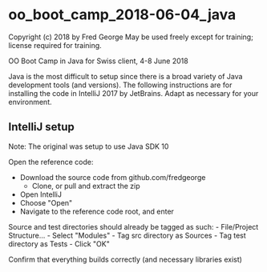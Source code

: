 # oo_boot_camp_2018-06-04_java
Copyright (c) 2018 by Fred George
May be used freely except for training; license required for training.

OO Boot Camp in Java for Swiss client, 4-8 June 2018

Java is the most difficult to setup since there is a broad variety of Java
development tools (and versions). The following instructions are for installing
the code in IntelliJ 2017 by JetBrains. Adapt as necessary for your environment.

## IntelliJ setup
Note: The original was setup to use Java SDK 10

Open the reference code:
- Download the source code from github.com/fredgeorge
  - Clone, or pull and extract the zip
- Open IntelliJ
- Choose "Open"
- Navigate to the reference code root, and enter

Source and test directories should already be tagged as such:
    - File/Project Structure...
    - Select "Modules"
        - Tag src directory as Sources
        - Tag test directory as Tests
        - Click "OK"

Confirm that everything builds correctly (and necessary libraries exist)
